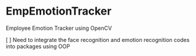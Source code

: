 # EmpEmotionTracker
Employee Emotion Tracker using OpenCV


[ ] Need to integrate the face recognition and emotion recognition codes into packages using OOP
